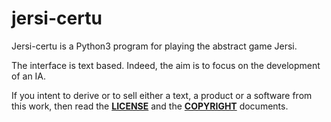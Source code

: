 # jersi-certu

Jersi-certu is a Python3 program for playing the abstract game Jersi.

The interface is text based. Indeed, the aim is to focus on the development of an IA.

If you intent to derive or to sell either a text, a product or a software from this work, then read the [**LICENSE**](./docs/LICENSE.txt) and the  [**COPYRIGHT**](./docs/COPYRIGHT.md)  documents.
